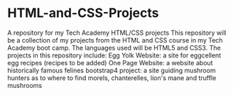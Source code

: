 # HTML-and-CSS-Projects
A repository for my Tech Academy HTML/CSS projects
This repository will be a collection of my projects from the HTML and CSS course in my Tech Academy boot camp.
The languages used will be HTML5 and CSS3.
The projects in this repository include:
Egg Yolk Website: a site for eggcellent egg recipes (recipes to be added)
One Page Website: a website about historically famous felines
bootstrap4 project: a site guiding mushroom hunters as to where to find morels, chanterelles, lion's mane and truffle mushrooms

